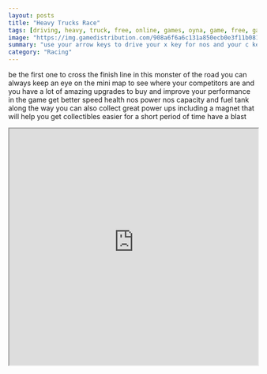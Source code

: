 ```yaml
---
layout: posts
title: "Heavy Trucks Race"
tags: [driving, heavy, truck, free, online, games, oyna, game, free, games, play, play, games]
image: "https://img.gamedistribution.com/908a6f6a6c131a850ecb0e3f11b08189.jpg"
summary: "use your arrow keys to drive your x key for nos and your c key for magnet  free online games oyna game free games play play games"
category: "Racing"
---
```


be the first one to cross the finish line in this monster of the road you can always keep an eye on the mini map to see where your competitors are and you have a lot of amazing upgrades to buy and improve your performance in the game get better speed health nos power nos capacity and fuel tank along the way you can also collect great power ups including a magnet that will help you get collectibles easier for a short period of time have a blast

<iframe width="100%" height="480px;" src="https://flash.gamedistribution.com?game=908a6f6a6c131a850ecb0e3f11b08189"></iframe>